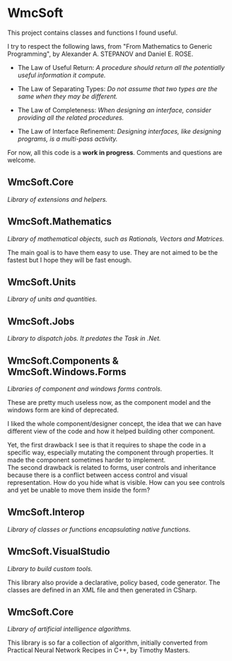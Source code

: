 # WmcSoft
This project contains classes and functions I found useful.

I try to respect the following laws, from "From Mathematics to Generic Programming", by Alexander A. STEPANOV and Daniel E. ROSE.

- The Law of Useful Return: _A procedure should return all the potentially useful information it compute._

- The Law of Separating Types: _Do not assume that two types are the same when they may be different._

- The Law of Completeness: _When designing an interface, consider providing all the related procedures._

- The Law of Interface Refinement: _Designing interfaces, like designing programs, is a multi-pass activity._

For now, all this code is a **work in progress**. Comments and questions are welcome.

## WmcSoft.Core
_Library of extensions and helpers._

## WmcSoft.Mathematics
_Library of mathematical objects, such as Rationals, Vectors and Matrices._

The main goal is to have 
them easy to use. They are not aimed to be the fastest but I hope they will be fast enough.

## WmcSoft.Units
_Library of units and quantities._

## WmcSoft.Jobs
_Library to dispatch jobs. It predates the Task in .Net._

## WmcSoft.Components & WmcSoft.Windows.Forms
_Libraries of component and windows forms controls._

These are pretty much useless now, as the component model and the windows form are kind of deprecated.

I liked the whole component/designer concept, the idea that we can have different view of the code
and how it helped building other component.

Yet, the first drawback I see is that it requires to shape the code in a specific way, 
especially mutating the component through properties. It made the component sometimes harder 
to implement.  
The second drawback is related to forms, user controls and inheritance because there is a conflict 
between access control and visual representation. How do you hide what is visible. How can you see 
controls and yet be unable to move them inside the form? 

## WmcSoft.Interop
_Library of classes or functions encapsulating native functions._

## WmcSoft.VisualStudio
_Library to build custom tools._

This library also provide a declarative, policy based, code generator. 
The classes are defined in an XML file and then generated in CSharp.

## WmcSoft.Core
_Library of artificial intelligence algorithms._

This library is so far a collection of algorithm, initially converted from Practical Neural Network Recipes in C++, 
by Timothy Masters.
